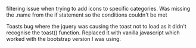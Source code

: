 filtering issue when trying to add icons to specific categories. Was missing the .name from the if statement so the conditions couldn't be met

Toasts bug where the jquery was causing the toast not to load as it didn't recognise the toast() function. Replaced it with vanilla javascript which worked with the bootstrap version I was using.
